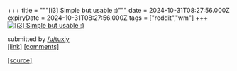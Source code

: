 +++
title = """[i3] Simple but usable :)"""
date = 2024-10-31T08:27:56.000Z
expiryDate = 2024-10-31T08:27:56.000Z
tags = ["reddit","wm"]
+++
[![[i3] Simple but usable :)](https://b.thumbs.redditmedia.com/W8b6pw09Ts85SCU0qBArAJ5QmLRmKtaMDcWhv7qR_jQ.jpg "[i3] Simple but usable :)")](https://www.reddit.com/r/unixporn/comments/1gg9o6b/i3_simple_but_usable/)

submitted by [/u/tuxiy](https://www.reddit.com/user/tuxiy)  
[\[link\]](https://www.reddit.com/gallery/1gg9o6b) [\[comments\]](https://www.reddit.com/r/unixporn/comments/1gg9o6b/i3_simple_but_usable/)

[[source]](https://www.reddit.com/r/unixporn/comments/1gg9o6b/i3_simple_but_usable/)
